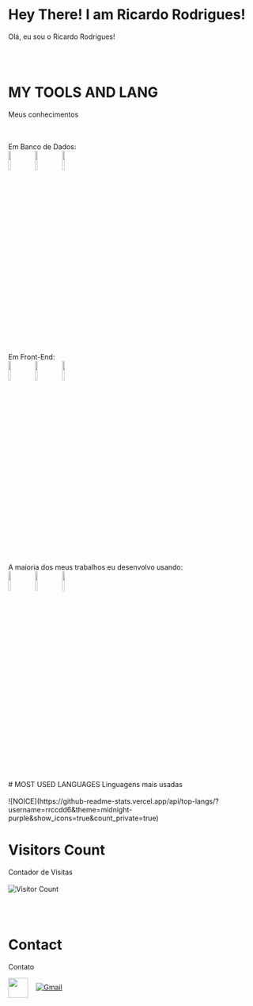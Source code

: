 <!-- - 👋 Hi, I’m @rrccdd6
- 👀 I’m interested in data...
- 🌱 I’m currently learning sql, oracle, mysql ...
- 💞️ I’m looking to collaborate on ...
- 📫 How to reach me rrccdd6@gmail.com...-->

  
# Hey There! I am Ricardo Rodrigues!  
Olá, eu sou o Ricardo Rodrigues!

<br><br>

# MY TOOLS AND LANG    
Meus conhecimentos 
<br><br><br>
  <p align ="left">
  Em Banco de Dados:
    <br>
  <code><img width="10%"  src="https://www.vectorlogo.zone/logos/oracle/oracle-ar21.svg"></code>  
  <code><img width="10%"  src="https://www.vectorlogo.zone/logos/mysql/mysql-ar21.svg"></code>
  <code><img width="10%"  src="https://www.vectorlogo.zone/logos/sqlite/sqlite-ar21.svg"></code>
  <br><br>
  Em Front-End: 
    <br>
  <code><img width="10%"  src="https://www.vectorlogo.zone/logos/w3_html5/w3_html5-icon.svg"></code>
  <code><img width="10%"  src="https://www.vectorlogo.zone/logos/w3_css/w3_css-official.svg"></code>
  <code><img width="10%"  src="https://www.vectorlogo.zone/logos/javascript/javascript-icon.svg"></code> 
  <br><br>
  A maioria dos meus trabalhos eu desenvolvo usando:
    <br>
  <code><img width="10%"  src="https://www.vectorlogo.zone/logos/visualstudio_code/visualstudio_code-ar21.svg"></code> 
  <code><img width="10%"  src="https://www.vectorlogo.zone/logos/github/github-tile.svg"></code>
  <code><img width="10%"  src="https://www.vectorlogo.zone/logos/apple/apple-tile.svg"></code> 
  </p> 


<br>
# MOST USED LANGUAGES  
Linguagens mais usadas
<br><br>
![NOICE](https://github-readme-stats.vercel.app/api/top-langs/?username=rrccdd6&theme=midnight-purple&show_icons=true&count_private=true)

<br>

# Visitors Count  
Contador de Visitas 
<br><br>
![Visitor Count](https://profile-counter.glitch.me/rrccdd6/count.svg)

<br><br>
# Contact  
Contato

<spam></spam>
<a href="https://www.instagram.com/rrfernandes9" target="blank"><img align="center" src="https://cdn2.iconfinder.com/data/icons/social-icons-33/128/Instagram-256.png"  height="40" width="40" /></a> &nbsp;&nbsp;
</spam>
<spam>
[![Gmail](https://img.shields.io/badge/-Gmail-c14438?style=flat&logo=Gmail&logoColor=white)](rrccdd6:rrccdd6@gmal.com)
</spam>


<!---
rrccdd6/rrccdd6 is a ✨ special ✨ repository because its `README.md` (this file) appears on your GitHub profile.
You can click the Preview link to take a look at your changes.
--->
